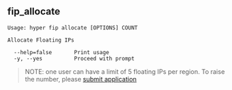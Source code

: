 ## fip_allocate

    Usage: hyper fip allocate [OPTIONS] COUNT

    Allocate Floating IPs
    
      --help=false       Print usage
      -y, --yes          Proceed with prompt
      
> NOTE: one user can have a limit of 5 floating IPs per region. To raise the number, please [submit application](https://hyper.sh/)
